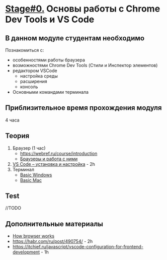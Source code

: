 # [Stage#0.](../../) Основы работы с Chrome Dev Tools и VS Code
## В данном модуле студентам необходимо
Познакомиться с:
- особенностями работы браузера
- возможностями Chrome Dev Tools (Стили и Инспектор элементов)
- редактором VSCode
    - настройка среды
    - расширения
    - консоль
- Основными командами терминала

## Приблизительное время прохождения модуля
4 часа

## Теория
1. Браузер (1 час) 
    - https://webref.ru/course/introduction
    - [Браузеры и работа с ними](https://www.youtube.com/watch?v=nd2VYxOsOwY)
2. [VS Code – установка и настройка](https://www.youtube.com/watch?v=nd2VYxOsOwY) - 2h
3. Терминал
     - [Basic Windows](https://www.digitalcitizen.life/command-prompt-how-use-basic-commands)
     - [Basic Mac](https://www.imore.com/how-use-terminal-mac-when-you-have-no-idea-where-start)

## Test
//TODO

## Дополнительные материалы
- [How browser works](https://youtu.be/gdriDw-ciH8)
- https://habr.com/ru/post/490754/ - 2h
- https://itchief.ru/javascript/vscode-configuration-for-frontend-development - 1h